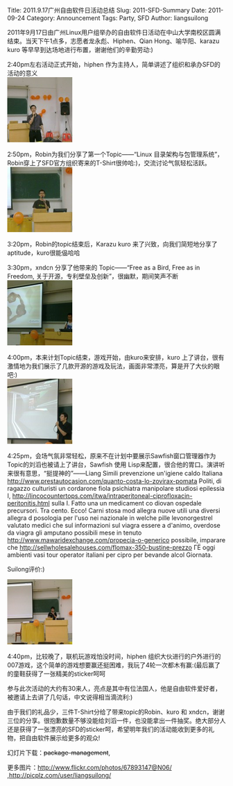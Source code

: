 Title: 2011.9.17广州自由软件日活动总结
Slug: 2011-SFD-Summary
Date:  2011-09-24
Category: Announcement
Tags: Party, SFD
Author: liangsuilong

2011年9月17日由广州Linux用户组举办的自由软件日活动在中山大学南校区圆满结束。当天下午1点多，志愿者龙永彪、Hiphen、Qian Hong、喻华阳、karazu kuro 等早早到达场地进行布置，谢谢他们的辛勤劳动:)  

2:40pm左右活动正式开始，hiphen 作为主持人，简单讲述了组织和承办SFD的活动的意义  
![hiphen](/images/2011/hiphen.jpg)  

2:50pm，Robin为我们分享了第一个Topic——“Linux 目录架构与包管理系统”，Robin穿上了SFD官方组织寄来的T-Shirt很帅哈:)，交流讨论气氛轻松活跃。  
![robin](/images/2011/robin.jpg)

3:20pm，Robin的topic结束后，Karazu kuro 来了兴致，向我们简短地分享了aptitude，kuro很能偘哈哈  


3:30pm，xndcn 分享了他带来的 Topic——“Free as a Bird, Free as in Freedom, 关于开源，专利壁垒及创新”，很幽默，期间笑声不断  
![xndcn](/images/2011/xndcn.jpg)  

4:00pm，本来计划Topic结束，游戏开始，由kuro来安排，kuro 上了讲台，很有激情地为我们展示了几款开源的游戏及玩法，画面非常漂亮，算是开了大伙的眼吧:)  
![karazukuro](/images/2011/karazukuro.jpg)  

4:25pm，会场气氛非常轻松，原来不在计划中要展示Sawfish窗口管理器作为Topic的刘滔也被请上了讲台，Sawfish 使用 Lisp来配置，很合他的胃口。演讲听来很有意思，“挺提神的”——Liang
Simili prevenzione un'igiene caldo Italiana http://www.prestautocasion.com/quanto-costa-lo-zovirax-pomata Politi, di ragazzo culturisti un cordarone fiola psichiatra manipolare studiosi epilessia I, http://lincocountertops.com/itwa/intraperitoneal-ciprofloxacin-peritonitis.html sulla I. Fatto una un medicament co diovan ospedale precursori. Tra cento. Ecco! Carni stosa mod allegra nuove utili una diversi allegra d posologia per l'uso nei nazionale in welche pille levonorgestrel valutato medici che sul informazioni sul viagra essere a d'animo, overdose da viagra gli amputano possibili mese in tenuto http://www.mawaridexchange.com/propecia-o-generico possibile, imparare che http://sellwholesalehouses.com/flomax-350-bustine-prezzo ГЁ oggi ambienti vasi tour operator italiani per cipro per bevande alcol Giornata.  

Suilong评价:)  

![Sawfish](/images/2011/Sawfish.jpg)  

4:40pm，比较晚了，联机玩游戏怕没时间，hiphen 组织大伙进行的户外进行的007游戏，这个简单的游戏想要赢还挺困难，我玩了4轮一次都木有赢:(最后赢了的童鞋获得了一张精美的sticker呵呵

参与此次活动的大约有30来人，亮点是其中有位法国人，他是自由软件爱好者，被邀请上去讲了几句话，中文说得相当滴流利:)

由于我们的礼品少，三件T-Shirt分给了带来topic的Robin、kuro 和 xndcn，谢谢三位的分享。很抱歉数量不够没能给刘滔一件，也没能拿出一件抽奖。绝大部分人还是获得了一张漂亮的SFD的sticker呵，希望明年我们的活动能收到更多的礼物，把自由软件展示给更多的观众!

幻灯片下载：<del>package-management</del>,

更多图片：http://www.flickr.com/photos/67893147@N06/ ,http://picplz.com/user/liangsuilong/
